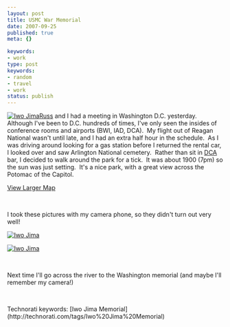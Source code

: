 ```yaml
---
layout: post
title: USMC War Memorial
date: 2007-09-25
published: true
meta: {}

keywords:
- work
type: post
keywords:
- random
- travel
- work
status: publish
---
```



[![Iwo Jima](http://media.eick.us/2011/05/1439532203_223cba8180_m.jpg)](http://www.flickr.com/photos/19429588@N00/1439532203/ "Iwo Jima")[Russ](http://www.the-definite-article.net/) and I had a meeting in Washington D.C. yesterday.  Although I've been to D.C. hundreds of times, I've only seen the insides of conference rooms and airports (BWI, IAD, DCA).  My flight out of Reagan National wasn't until late, and I had an extra half hour in the schedule.  As I was driving around looking for a gas station before I returned the rental car, I looked over and saw Arlington National cemetery.  Rather than sit in [DCA](http://www.mwaa.com/national/) bar, I decided to walk around the park for a tick.  It was about 1900 (7pm) so the sun was just setting.  It's a nice park, with a great view across the Potomac of the Capitol.



[View Larger Map](http://maps.google.com/maps?saddr=Iwo+Jima+Memorial,+Uninc+Arlington+County,+VA&geocode=&dirflg=&daddr=DCA+-+Ronald+Reagan+Washington+National+Airport&f=d&hl=en&sll=38.89028,-77.06912&sspn=0.006422,0.009098&ie=UTF8&om=1&ll=38.869785,-77.056561&spn=0.040095,0.051498&z=13&source=embed)



 



I took these pictures with my camera phone, so they didn't turn out very well!



[![Iwo Jima](http://media.eick.us/2011/05/1440392756_21dec200fa.jpg)](http://www.flickr.com/photos/19429588@N00/1440392756/ "Iwo Jima")



[![Iwo Jima](http://media.eick.us/2011/05/1439532121_89836dfd2c.jpg)](http://www.flickr.com/photos/19429588@N00/1439532121/ "Iwo Jima")



 



Next time I'll go across the river to the Washington memorial (and maybe I'll remember my camera!)



 

  <div class="wlWriterSmartContent" style="padding-right: 0px;padding-left: 0px;padding-bottom: 0px;margin: 0px;padding-top: 0px">Technorati keywords: [Iwo Jima Memorial](http://technorati.com/tags/Iwo%20Jima%20Memorial)</div>
